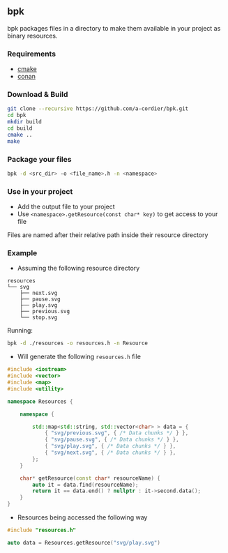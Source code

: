 ## bpk

bpk packages files in a directory to make them available in your project as binary resources.

### Requirements

  - [cmake](https://cmake.org/install/)
  - [conan](https://docs.conan.io/en/latest/installation.html)

### Download & Build

```sh
git clone --recursive https://github.com/a-cordier/bpk.git
cd bpk
mkdir build
cd build
cmake ..
make
```

### Package your files

```sh
bpk -d <src_dir> -o <file_name>.h -n <namespace>
```

### Use in your project

  - Add the output file to your project
  - Use `<namespace>.getResource(const char* key)` to get access to your file

Files are named after their relative path inside their resource directory

### Example

  - Assuming the following resource directory

```
resources
└── svg
    ├── next.svg
    ├── pause.svg
    ├── play.svg
    ├── previous.svg
    └── stop.svg
```

Running:

```sh
bpk -d ./resources -o resources.h -n Resource
```

  - Will generate the following `resources.h` file

```cpp
#include <iostream>
#include <vector>
#include <map>
#include <utility>

namespace Resources {

	namespace {

		std::map<std::string, std::vector<char> > data = {
			{ "svg/previous.svg", { /* Data chunks */ } },
			{ "svg/pause.svg", { /* Data chunks */ } },
			{ "svg/play.svg", { /* Data chunks */ } },
			{ "svg/next.svg", { /* Data chunks */ } },
		};
	}

	char* getResource(const char* resourceName) {
		auto it = data.find(resourceName);
		return it == data.end() ? nullptr : it->second.data();
	}
}
```

  - Resources being accessed the following way

```cpp
#include "resources.h"

auto data = Resources.getResource("svg/play.svg")
```

